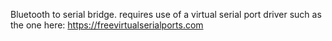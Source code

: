 Bluetooth to serial bridge. requires use of a virtual serial port driver such as the one here:
https://freevirtualserialports.com
